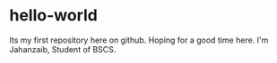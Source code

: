# hello-world
Its my first repository here on github. Hoping for a good time here.
I'm Jahanzaib, Student of BSCS.
